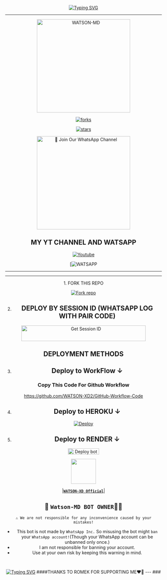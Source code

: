 <p align="center">
<a href="https://git.io/typing-svg"><img src="https://readme-typing-svg.demolab.com?font=EB+Garamond&weight=800&size=28&duration=4000&pause=1000&random=false&width=435&lines=WELCOME+TO+WATSON-MD;MULTI-DEVICE+WHATSAPP+BOT;DEVELOPED+BY;WATSON-XD+OFFICIAL." alt="Typing SVG" /></a>

 
  
<div align="center">
</p

<hr>

<hr>

<p align="center">
  <a href="https://youtu.be/@watsonFOURPENCE-hq9ks">
    <img alt="WATSON-MD" height="300" src="https://telegra.ph/file/b7ae2db82899be94fb9c0.jpg">

    

![forks](https://img.shields.io/github/forks/WATSON-XD2/Watson-MD-Bot-V7?label=Forks&style=social)

![stars](https://img.shields.io/github/stars/WATSON-XD2/Watson-MD-Bot-V7?style=social)




<a href="https://telegra.ph/file/b7ae2db82899be94fb9c0.jpg"><img src="https://img.shields.io/badge/%E2%9D%A4%EF%B8%8F%E2%80%8D%20Join%20Our%20WhatsApp%20Channel%F0%9F%91%A8%E2%80%8D%F0%9F%92%BB-green" alt="📎 Join Our WhatsApp Channel" width="300"></a>



## MY YT CHANNEL AND WATSAPP 

[![Youtube](https://telegra.ph/file/eebe86c26e98ffeae39ea.jpg)](https://youtube.com/@watsonFOURPENCE-hq9ks) 

[![WATSAPP](https://whatsapp.com/channel/0029VajjzuB9sBI890YffB1b)

</details>





<hr>

<hr>
1. FORK THIS REPO


<a href='https://github.com/WATSON-XD2/Watson-MD-Bot-V7/fork' target="_blank"><img alt='Fork repo' src='https://img.shields.io/badge/Fork This Repo-black?style=for-the-badge&logo=git&logoColor=white'/></a>


2. ## DEPLOY BY SESSION ID (WHATSAPP LOG WITH PAIR CODE)

<a href='https://watson-md-bot-v7-session.onrender.com/' target="_blank"><img alt='Get Session ID' src='https://img.shields.io/badge/%F0%9F%9A%80%EF%B8%8F%E2%80%8D%20-%F0%9F%93%8B%20%20PAIR%20CODE%20WEB%F0%9F%91%A8%E2%80%8D%F0%9F%92%BB-blue' width="400" height="50" alt="Deploy bot"/></a>

## DEPLOYMENT METHODS

3. ## Deploy to WorkFlow ↓

### Copy This Code For Github Workflow 

https://github.com/WATSON-XD2/GitHub-Workflow-Code

4. ## Deploy to HEROKU ↓

[![Deploy](https://www.herokucdn.com/deploy/button.svg)](https://heroku.com/deploy?template=https://github.com/WATSON-XD2/Watson-MD-Bot-V7)

5. ## Deploy to RENDER ↓

<a href="https://dashboard.render.com/" target="blank"><img align="center" src="https://telegra.ph/file/c15e952f017c10e12f431.jpg" width="100" height="20" alt="Deploy bot"/></a>



   <a href="https://github.com/WATSON-XD2/"><img src="https://telegra.ph/file/b7ae2db82899be94fb9c0.jpg" width=80 height=80></a>   

|**[`WATSON-XD Official`](https://github.com/WATSON-XD2)**|


## 👑 `Watson-MD BOT OWNER`👨‍💻 

`⚠️ We are not responsible for any inconvenience caused by your mistakes!`

- This bot is not made by `WhatsApp Inc.` So misusing the bot might `ban` your `WhatsApp account!`(Though your WhatsApp account can be unbanned only once.)
- I am not responsible for banning your account.
- Use at your own risk by keeping this warning in mind.
 <br>
 </p>
    <p align="center">
<a href="https://git.io/typing-svg"><img src="https://readme-typing-svg.demolab.com?font=EB+Garamond&weight=800&size=28&duration=4000&pause=1000&random=false&width=435&lines=THANKS+ALL+USE+MY+BOT;Watson-MD" alt="Typing SVG" /></a>
 ####THANKS TO ROMEK FOR SUPPORTING ME❤️🤝
---
###
